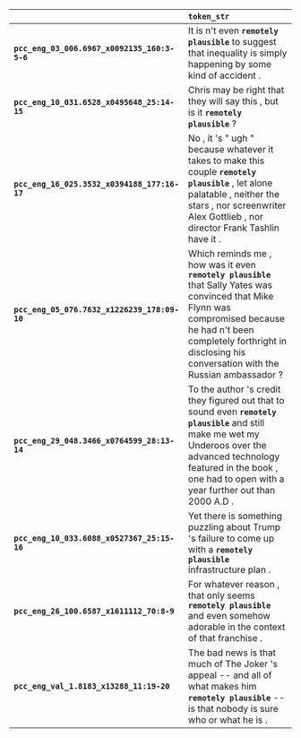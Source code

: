 |                                              | `token_str`                                                                                                                                                                                                                           |
|:---------------------------------------------|:--------------------------------------------------------------------------------------------------------------------------------------------------------------------------------------------------------------------------------------|
| **`pcc_eng_03_006.6967_x0092135_160:3-5-6`** | It is n't even __`remotely plausible`__ to suggest that inequality is simply happening by some kind of accident .                                                                                                                     |
| **`pcc_eng_10_031.6528_x0495648_25:14-15`**  | Chris may be right that they will say this , but is it __`remotely plausible`__ ?                                                                                                                                                     |
| **`pcc_eng_16_025.3532_x0394188_177:16-17`** | No , it 's " ugh " because whatever it takes to make this couple __`remotely plausible`__ , let alone palatable , neither the stars , nor screenwriter Alex Gottlieb , nor director Frank Tashlin have it .                           |
| **`pcc_eng_05_076.7632_x1226239_178:09-10`** | Which reminds me , how was it even __`remotely plausible`__ that Sally Yates was convinced that Mike Flynn was compromised because he had n't been completely forthright in disclosing his conversation with the Russian ambassador ? |
| **`pcc_eng_29_048.3466_x0764599_28:13-14`**  | To the author 's credit they figured out that to sound even __`remotely plausible`__ and still make me wet my Underoos over the advanced technology featured in the book , one had to open with a year further out than 2000 A.D .    |
| **`pcc_eng_10_033.6088_x0527367_25:15-16`**  | Yet there is something puzzling about Trump 's failure to come up with a __`remotely plausible`__ infrastructure plan .                                                                                                               |
| **`pcc_eng_26_100.6587_x1611112_70:8-9`**    | For whatever reason , that only seems __`remotely plausible`__ and even somehow adorable in the context of that franchise .                                                                                                           |
| **`pcc_eng_val_1.8183_x13288_11:19-20`**     | The bad news is that much of The Joker 's appeal -- and all of what makes him __`remotely plausible`__ -- is that nobody is sure who or what he is .                                                                                  |